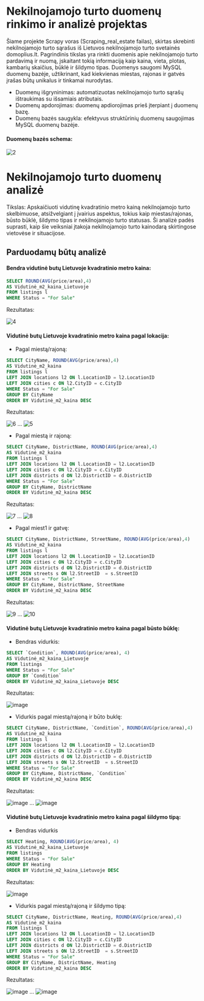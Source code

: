 # Nekilnojamojo turto duomenų rinkimo ir analizė projektas


Šiame projekte Scrapy voras (Scraping_real_estate failas), skirtas skrebinti nekilnojamojo turto sąrašus iš Lietuvos nekilnojamojo turto svetainės domoplius.lt. Pagrindinis tikslas yra rinkti duomenis apie nekilnojamojo turto pardavimą ir nuomą, įskaitant tokią informaciją kaip kaina, vieta, plotas, kambarių skaičius, būklė ir šildymo tipas. Duomenys saugomi MySQL duomenų bazėje, užtikrinant, kad kiekvienas miestas, rajonas ir gatvės įrašas būtų unikalus ir tinkamai nurodytas.

- Duomenų išgryninimas: automatizuotas nekilnojamojo turto sąrašų ištraukimas su išsamiais atributais.
- Duomenų apdorojimas: duomenų apdiorojimas prieš įterpiant į duomenų bazę.
- Duomenų bazės saugykla: efektyvus struktūrinių duomenų saugojimas MySQL duomenų bazėje.

#### Duomenų bazės schema:
![2](https://github.com/gabwowce/Real-Estate-Data-Collection-and-Analysis-Project/assets/134537965/86304f48-a8a5-46e7-b8b7-1aac388d008a)


# Nekilnojamojo turto duomenų analizė

Tikslas: Apskaičiuoti vidutinę kvadratinio metro kainą nekilnojamojo turto skelbimuose, atsižvelgiant į įvairius aspektus, tokius kaip miestas/rajonas, būsto būklė, šildymo tipas ir nekilnojamojo turto statusas. Ši analizė padės suprasti, kaip šie veiksniai įtakoja nekilnojamojo turto kainodarą skirtingose vietovėse ir situacijose.

## Parduodamų būtų analizė

#### Bendra vidutinė butų Lietuvoje kvadratinio metro kaina: 
```sql
SELECT ROUND(AVG(price/area),4) 
AS Vidutinė_m2_kaina_Lietuvoje 
FROM listings l 
WHERE Status = "For Sale"
```
Rezultatas:

![4](https://github.com/gabwowce/Real-Estate-Data-Collection-and-Analysis-Project/assets/134537965/13b93ce2-5f17-4f51-803f-3977ecfc33c8)

#### Vidutinė butų Lietuvoje kvadratinio metro kaina pagal lokacija: 
- Pagal miestą/rajoną:
```sql
SELECT CityName, ROUND(AVG(price/area),4) 
AS Vidutinė_m2_kaina 
FROM listings l 
LEFT JOIN locations l2 ON l.LocationID = l2.LocationID
LEFT JOIN cities c ON l2.CityID = c.CityID 
WHERE Status = "For Sale"
GROUP BY CityName 
ORDER BY Vidutinė_m2_kaina DESC 
```
Rezultatas:

![6](https://github.com/gabwowce/Real-Estate-Data-Collection-and-Analysis-Project/assets/134537965/fa695200-903d-49ab-ae5f-fee1b825d055)
...
![5](https://github.com/gabwowce/Real-Estate-Data-Collection-and-Analysis-Project/assets/134537965/10bad50b-c9d9-4105-bdbc-a87f0fa38fc0)

- Pagal miestą ir rajoną:
```sql
SELECT CityName, DistrictName, ROUND(AVG(price/area),4) 
AS Vidutinė_m2_kaina 
FROM listings l 
LEFT JOIN locations l2 ON l.LocationID = l2.LocationID
LEFT JOIN cities c ON l2.CityID = c.CityID 
LEFT JOIN districts d ON l2.DistrictID = d.DistrictID 
WHERE Status = "For Sale"
GROUP BY CityName, DistrictName 
ORDER BY Vidutinė_m2_kaina DESC 
```
Rezultatas:

![7](https://github.com/gabwowce/Real-Estate-Data-Collection-and-Analysis-Project/assets/134537965/8e4760d8-f57f-4953-967b-a686e5e87694)
...
![8](https://github.com/gabwowce/Real-Estate-Data-Collection-and-Analysis-Project/assets/134537965/7fd8de34-afc3-4830-affb-687c7ba16d40)

- Pagal miest1 ir gatvę:
```sql
SELECT CityName, DistrictName, StreetName, ROUND(AVG(price/area),4) 
AS Vidutinė_m2_kaina 
FROM listings l 
LEFT JOIN locations l2 ON l.LocationID = l2.LocationID
LEFT JOIN cities c ON l2.CityID = c.CityID 
LEFT JOIN districts d ON l2.DistrictID = d.DistrictID 
LEFT JOIN streets s ON l2.StreetID  = s.StreetID 
WHERE Status = "For Sale"
GROUP BY CityName, DistrictName, StreetName 
ORDER BY Vidutinė_m2_kaina DESC 
```
Rezultatas:

![9](https://github.com/gabwowce/Real-Estate-Data-Collection-and-Analysis-Project/assets/134537965/916d9567-be9b-43d4-8a46-15da3423414b)
...
![10](https://github.com/gabwowce/Real-Estate-Data-Collection-and-Analysis-Project/assets/134537965/0066e296-6671-4366-b187-004e22b209d6)

#### Vidutinė butų Lietuvoje kvadratinio metro kaina pagal būsto būklę: 
- Bendras vidurkis:
```sql
SELECT `Condition`, ROUND(AVG(price/area), 4) 
AS Vidutinė_m2_kaina_Lietuvoje
FROM listings
WHERE Status = "For Sale"
GROUP BY `Condition`
ORDER BY Vidutinė_m2_kaina_Lietuvoje DESC 
```
Rezultatas:

![image](https://github.com/gabwowce/Real-Estate-Data-Collection-and-Analysis-Project/assets/134537965/c67528eb-fbf1-46fc-905f-db9105fd36c9)

- Vidurkis pagal miestą/rajoną ir būto buklę:
```sql
SELECT CityName, DistrictName, `Condition`, ROUND(AVG(price/area),4) 
AS Vidutinė_m2_kaina 
FROM listings l 
LEFT JOIN locations l2 ON l.LocationID = l2.LocationID
LEFT JOIN cities c ON l2.CityID = c.CityID 
LEFT JOIN districts d ON l2.DistrictID = d.DistrictID 
LEFT JOIN streets s ON l2.StreetID  = s.StreetID 
WHERE Status = "For Sale"
GROUP BY CityName, DistrictName, `Condition`
ORDER BY Vidutinė_m2_kaina DESC 
```
Rezultatas:

![image](https://github.com/gabwowce/Real-Estate-Data-Collection-and-Analysis-Project/assets/134537965/d4313a7a-f0ee-494c-a827-afed0c03b581)
...
![image](https://github.com/gabwowce/Real-Estate-Data-Collection-and-Analysis-Project/assets/134537965/ce4452a2-9052-43ea-8542-067fe91a5353)

#### Vidutinė butų Lietuvoje kvadratinio metro kaina pagal šildymo tipą: 
- Bendras vidurkis
```sql
SELECT Heating, ROUND(AVG(price/area), 4) 
AS Vidutinė_m2_kaina_Lietuvoje
FROM listings
WHERE Status = "For Sale"
GROUP BY Heating
ORDER BY Vidutinė_m2_kaina_Lietuvoje DESC 
```
Rezultatas:

![image](https://github.com/gabwowce/Real-Estate-Data-Collection-and-Analysis-Project/assets/134537965/51cc9ad1-73c3-4901-bc46-65242756b7ac)

- Vidurkis pagal miestą/rajoną ir šildymo tipą:
```sql
SELECT CityName, DistrictName, Heating, ROUND(AVG(price/area),4) 
AS Vidutinė_m2_kaina 
FROM listings l 
LEFT JOIN locations l2 ON l.LocationID = l2.LocationID
LEFT JOIN cities c ON l2.CityID = c.CityID 
LEFT JOIN districts d ON l2.DistrictID = d.DistrictID 
LEFT JOIN streets s ON l2.StreetID  = s.StreetID 
WHERE Status = "For Sale"
GROUP BY CityName, DistrictName, Heating
ORDER BY Vidutinė_m2_kaina DESC 
```
Rezultatas:

![image](https://github.com/gabwowce/Real-Estate-Data-Collection-and-Analysis-Project/assets/134537965/abd51fed-d0cb-4fd2-8b9a-983ed5d23e10)
...
![image](https://github.com/gabwowce/Real-Estate-Data-Collection-and-Analysis-Project/assets/134537965/72f6eb0f-30aa-4d89-a4be-e652dc7c9a0b)
